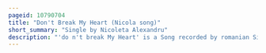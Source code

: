 ```yaml
---
pageid: 10790704
title: "Don't Break My Heart (Nicola song)"
short_summary: "Single by Nicoleta Alexandru"
description: "'do n't break My Heart' is a Song recorded by romanian Singer Nicola for her greatest Hits album Best of Nicola and fourth Studio Album De mă Vei Chema. Written by Nicola and produced by her then-husband Mihai alexandru it was released by Cat Music in 2003 as a single Cd. Musically, 'do n't break My Heart' is an uptempo Dance Recording."
---
```


